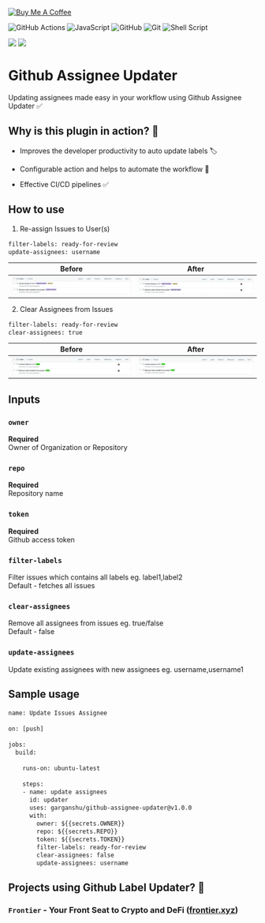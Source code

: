 
<a href="https://www.buymeacoffee.com/garganshu" target="_blank"><img src="https://cdn.buymeacoffee.com/buttons/default-orange.png" alt="Buy Me A Coffee" height="41" width="174"></a>

![GitHub Actions](https://img.shields.io/badge/github%20actions-%232671E5.svg?style=for-the-badge&logo=githubactions&logoColor=white)
![JavaScript](https://img.shields.io/badge/javascript-%23323330.svg?style=for-the-badge&logo=javascript&logoColor=%23F7DF1E)
![GitHub](https://img.shields.io/badge/github-%23121011.svg?style=for-the-badge&logo=github&logoColor=white)
![Git](https://img.shields.io/badge/git-%23F05033.svg?style=for-the-badge&logo=git&logoColor=white)
![Shell Script](https://img.shields.io/badge/shell_script-%23121011.svg?style=for-the-badge&logo=gnu-bash&logoColor=white)

<a href="https://github.com/garganshu/github-assignee-updater/releases">![](https://img.shields.io/github/v/release/garganshu/github-assignee-updater)</a>
[![](https://img.shields.io/badge/marketplace-github--assignee--updater-green?style=flat-square)](https://github.com/marketplace/actions/github-assignee-updater)

# Github Assignee Updater

Updating assignees made easy in your workflow using Github Assignee Updater :white_check_mark:


Why is this plugin in action? :gem:
----

* Improves the developer productivity to auto update labels :label:

* Configurable action and helps to automate the workflow :hammer:

* Effective CI/CD pipelines :white_check_mark:

How to use
----

1. Re-assign Issues to User(s)

```
filter-labels: ready-for-review
update-assignees: username
```
        
 Before |  After
-------- | ---
![caseBefore1](art/ready_for_review_no_assignee.png) | ![caseAfter1](art/ready_for_review_assignee.png)

2. Clear Assignees from Issues

```
filter-labels: ready-for-review
clear-assignees: true
```
        
 Before |  After
-------- | ---
![caseBefore2](art/fixed_label_assignee.png) | ![caseAfter2](art/fixed_label_no_assignee.png)


Inputs
------

### `owner`

**Required** <br />
Owner of Organization or Repository

### `repo`

**Required** <br />
Repository name

### `token`

**Required** <br />
Github access token

### `filter-labels`

Filter issues which contains all labels eg. label1,label2 <br />
Default - fetches all issues

### `clear-assignees`

Remove all assignees from issues eg. true/false <br />
Default - false

### `update-assignees`

Update existing assignees with new assignees eg. username,username1

## Sample usage

```
name: Update Issues Assignee

on: [push]

jobs:
  build:

    runs-on: ubuntu-latest

    steps:
    - name: update assignees
      id: updater
      uses: garganshu/github-assignee-updater@v1.0.0
      with:
        owner: ${{secrets.OWNER}}
        repo: ${{secrets.REPO}}
        token: ${{secrets.TOKEN}}
        filter-labels: ready-for-review
        clear-assignees: false
        update-assignees: username

```

Projects using Github Label Updater? 🚀
----

### `Frontier` - Your Front Seat to Crypto and DeFi (<a href="https://frontier.xyz/" target="_blank">frontier.xyz</a>)

